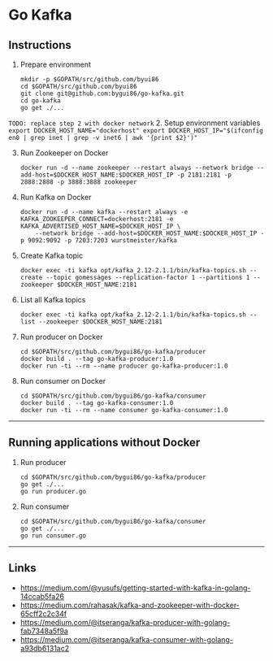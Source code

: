 
# Go Kafka

## Instructions

1. Prepare environment
	```
	mkdir -p $GOPATH/src/github.com/byui86
	cd $GOPATH/src/github.com/byui86
	git clone git@github.com:bygui86/go-kafka.git
	cd go-kafka
	go get ./...
	```

`TODO: replace step 2 with docker network`
2. Setup environment variables
	```
	export DOCKER_HOST_NAME="dockerhost"
	export DOCKER_HOST_IP="$(ifconfig en0 | grep inet | grep -v inet6 | awk '{print $2}')"
	```

3. Run Zookeeper on Docker
	```
	docker run -d --name zookeeper --restart always --network bridge --add-host=$DOCKER_HOST_NAME:$DOCKER_HOST_IP -p 2181:2181 -p 2888:2888 -p 3888:3888 zookeeper
	```

3. Run Kafka on Docker
	```
	docker run -d --name kafka --restart always -e KAFKA_ZOOKEEPER_CONNECT=dockerhost:2181 -e KAFKA_ADVERTISED_HOST_NAME=$DOCKER_HOST_IP \
		--network bridge --add-host=$DOCKER_HOST_NAME:$DOCKER_HOST_IP -p 9092:9092 -p 7203:7203 wurstmeister/kafka
	```

4. Create Kafka topic
	```
	docker exec -ti kafka opt/kafka_2.12-2.1.1/bin/kafka-topics.sh --create --topic gomessages --replication-factor 1 --partitions 1 --zookeeper $DOCKER_HOST_NAME:2181
	```

5. List all Kafka topics
	```
	docker exec -ti kafka opt/kafka_2.12-2.1.1/bin/kafka-topics.sh --list --zookeeper $DOCKER_HOST_NAME:2181
	```

6. Run producer on Docker
	```
	cd $GOPATH/src/github.com/bygui86/go-kafka/producer
	docker build . --tag go-kafka-producer:1.0
	docker run -ti --rm --name producer go-kafka-producer:1.0
	```

7. Run consumer on Docker
	```
	cd $GOPATH/src/github.com/bygui86/go-kafka/consumer
	docker build . --tag go-kafka-consumer:1.0
	docker run -ti --rm --name consumer go-kafka-consumer:1.0
	```

---

## Running applications without Docker

1. Run producer
	```
	cd $GOPATH/src/github.com/bygui86/go-kafka/producer
	go get ./...
	go run producer.go
	```

2. Run consumer
	```
	cd $GOPATH/src/github.com/bygui86/go-kafka/consumer
	go get ./...
	go run consumer.go
	```

---

## Links

* https://medium.com/@yusufs/getting-started-with-kafka-in-golang-14ccab5fa26
* https://medium.com/rahasak/kafka-and-zookeeper-with-docker-65cff2c2c34f
* https://medium.com/@itseranga/kafka-producer-with-golang-fab7348a5f9a
* https://medium.com/@itseranga/kafka-consumer-with-golang-a93db6131ac2
